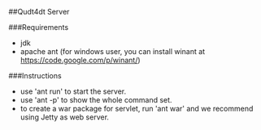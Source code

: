 ##Qudt4dt Server

###Requirements
- jdk
- apache ant (for windows user, you can install winant at https://code.google.com/p/winant/)

###Instructions
- use 'ant run' to start the server.
- use 'ant -p' to show the whole command set.
- to create a war package for servlet, run 'ant war' and we recommend using Jetty as web server.
